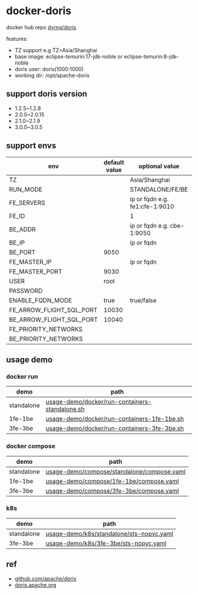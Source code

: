 # docker-doris

docker hub repo [dyrnq/doris](https://hub.docker.com/r/dyrnq/doris/tags)

features:

- TZ support e.g TZ=Asia/Shanghai
- base image: eclipse-temurin:17-jdk-noble or eclipse-temurin:8-jdk-noble
- doris user: doris(1000:1000)
- working dir: /opt/apache-doris

## support doris version

- 1.2.5~1.2.8
- 2.0.0~2.0.15
- 2.1.0~2.1.9
- 3.0.0~3.0.5

## support envs

| env                      | default value | optional value                 | required |
|--------------------------|---------------|--------------------------------|----------|
| TZ                       |               | Asia/Shanghai                  | no       |
| RUN_MODE                 |               | STANDALONE/FE/BE               | yes      |
| FE_SERVERS               |               | ip or fqdn e.g. fe1:cfe-1:9010 | no       |
| FE_ID                    |               | 1                              | no       |
| BE_ADDR                  |               | ip or fqdn e.g. cbe-1:9050     | no       |
| BE_IP                    |               | ip or fqdn                     | no       |
| BE_PORT                  | 9050          |                                | no       |
| FE_MASTER_IP             |               | ip or fqdn                     | no       |
| FE_MASTER_PORT           | 9030          |                                | no       |
| USER                     | root          |                                | no       |
| PASSWORD                 |               |                                | no       |
| ENABLE_FQDN_MODE         | true          | true/false                     | no       |
| FE_ARROW_FLIGHT_SQL_PORT | 10030         |                                | no       |
| BE_ARROW_FLIGHT_SQL_PORT | 10040         |                                | no       |
| FE_PRIORITY_NETWORKS     |               |                                | no       |
| BE_PRIORITY_NETWORKS     |               |                                | no       |


## usage demo

### docker run

| demo       | path                                                                                                                                             |
|------------|--------------------------------------------------------------------------------------------------------------------------------------------------|
| standalone | [usage-demo/docker/run-containers-standalone.sh](https://github.com/dyrnq/docker-doris/blob/main/usage-demo/docker/run-containers-standalone.sh) |
| 1fe-1be    | [usage-demo/docker/run-containers-1fe-1be.sh](https://github.com/dyrnq/docker-doris/blob/main/usage-demo/docker/run-containers-1fe-1be.sh)       |
| 3fe-3be    | [usage-demo/docker/run-containers-3fe-3be.sh](https://github.com/dyrnq/docker-doris/blob/main/usage-demo/docker/run-containers-3fe-3be.sh)       |

### docker compose
| demo       | path                                                                                                                                     |
|------------|------------------------------------------------------------------------------------------------------------------------------------------|
| standalone | [usage-demo/compose/standalone/compose.yaml](https://github.com/dyrnq/docker-doris/blob/main/usage-demo/compose/standalone/compose.yaml) |
| 1fe-1be    | [usage-demo/compose/1fe-1be/compose.yaml](https://github.com/dyrnq/docker-doris/blob/main/usage-demo/compose/1fe-1be/compose.yaml)       |
| 3fe-3be    | [usage-demo/compose/3fe-3be/compose.yaml](https://github.com/dyrnq/docker-doris/blob/main/usage-demo/compose/3fe-3be/compose.yaml)        |

### k8s

| demo       | path                                                                                                                                 |
|------------|--------------------------------------------------------------------------------------------------------------------------------------|
| standalone | [usage-demo/k8s/standalone/sts-nopvc.yaml](https://github.com/dyrnq/docker-doris/blob/main/usage-demo/k8s/standalone/sts-nopvc.yaml) |
| 3fe-3be    | [usage-demo/k8s/3fe-3be/sts-nopvc.yaml](https://github.com/dyrnq/docker-doris/blob/main/usage-demo/k8s/3fe-3be/sts-nopvc.yaml)    |


## ref

- [github.com/apache/doris](https://github.com/apache/doris)
- [doris.apache.org](https://doris.apache.org)
